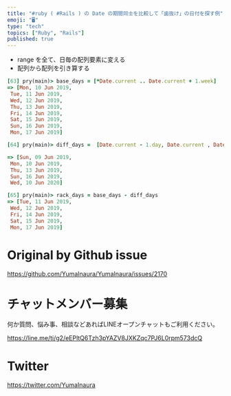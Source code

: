 ```yaml
---
title: "#ruby ( #Rails ) の Date の期間同士を比較して「歯抜け」の日付を探す例"
emoji: "🖥"
type: "tech"
topics: ["Ruby", "Rails"]
published: true
---
```


-  range を全て、日毎の配列要素に変える
- 配列から配列を引き算する

```rb
[63] pry(main)> base_days = [*Date.current .. Date.current + 1.week]
=> [Mon, 10 Jun 2019,
 Tue, 11 Jun 2019,
 Wed, 12 Jun 2019,
 Thu, 13 Jun 2019,
 Fri, 14 Jun 2019,
 Sat, 15 Jun 2019,
 Sun, 16 Jun 2019,
 Mon, 17 Jun 2019]

[64] pry(main)> diff_days =  [Date.current - 1.day, Date.current , Date.current + 3.days , Date.current + 6.days, Date.current + 1.year]

=> [Sun, 09 Jun 2019,
 Mon, 10 Jun 2019,
 Thu, 13 Jun 2019,
 Sun, 16 Jun 2019,
 Wed, 10 Jun 2020]

[65] pry(main)> rack_days = base_days - diff_days
=> [Tue, 11 Jun 2019,
 Wed, 12 Jun 2019,
 Fri, 14 Jun 2019,
 Sat, 15 Jun 2019,
 Mon, 17 Jun 2019]

```

# Original by Github issue

https://github.com/YumaInaura/YumaInaura/issues/2170








<!-- Update From Qiita API -->

# チャットメンバー募集


何か質問、悩み事、相談などあればLINEオープンチャットもご利用ください。

https://line.me/ti/g2/eEPltQ6Tzh3pYAZV8JXKZqc7PJ6L0rpm573dcQ





# Twitter


https://twitter.com/YumaInaura


<!-- Update From Qiita API -->


